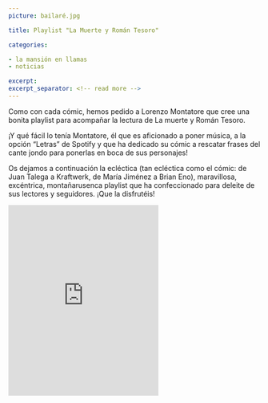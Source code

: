 ```yaml
---
picture: bailaré.jpg

title: Playlist "La Muerte y Román Tesoro"

categories:

- la mansión en llamas
- noticias

excerpt: 
excerpt_separator: <!-- read more -->
---
```


Como con cada cómic, hemos pedido a Lorenzo Montatore que cree una bonita playlist para acompañar la lectura de La muerte y Román Tesoro.

<!-- read more -->

¡Y qué fácil lo tenía Montatore, él que es aficionado a poner música, a la opción “Letras” de Spotify y que ha dedicado su cómic a rescatar frases del cante jondo para ponerlas en boca de sus personajes!

Os dejamos a continuación la ecléctica (tan ecléctica como el cómic: de Juan Talega a Kraftwerk, de María Jiménez a Brian Eno), maravillosa, excéntrica, montañarusenca playlist que ha confeccionado para deleite de sus lectores y seguidores. ¡Que la disfrutéis!

<iframe src="https://embed.spotify.com/?uri=spotify%3Auser%3A11164845859%3Aplaylist%3A6I7SUOCx1Qfu6H50CYItXq" width="300" height="380" frameborder="0" allowtransparency="true"></iframe>
